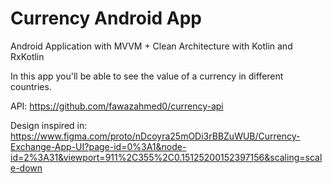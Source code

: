 # Currency Android App

Android Application with MVVM + Clean Architecture with Kotlin and RxKotlin

In this app you'll be able to see the value of a currency in different countries. 

API: https://github.com/fawazahmed0/currency-api

Design inspired in: https://www.figma.com/proto/nDcoyra25mODi3rBBZuWUB/Currency-Exchange-App-UI?page-id=0%3A1&node-id=2%3A31&viewport=911%2C355%2C0.15125200152397156&scaling=scale-down
